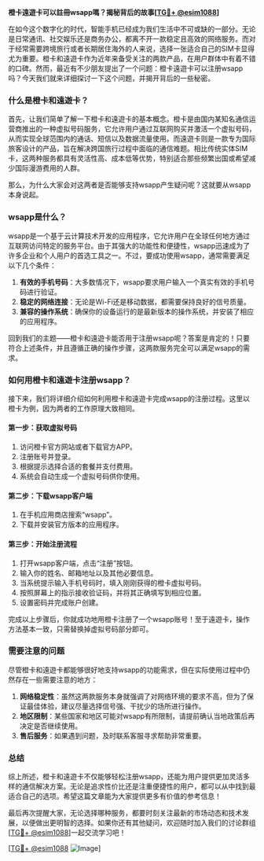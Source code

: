 **橙卡遠遊卡可以註冊wsapp嗎？揭秘背后的故事[[TG💪+ @esim1088](https://t.me/s/esim1088)]**

在如今这个数字化的时代，智能手机已经成为我们生活中不可或缺的一部分。无论是日常通讯、社交娱乐还是商务办公，都离不开一款稳定且高效的网络服务。而对于经常需要跨境旅行或者长期居住海外的人来说，选择一张适合自己的SIM卡显得尤为重要。橙卡和遠遊卡作为近年来备受关注的两款产品，在用户群体中有着不错的口碑。然而，最近有不少朋友提出了一个问题：橙卡遠遊卡可以注册wsapp吗？今天我们就来详细探讨一下这个问题，并揭开背后的一些秘密。

### 什么是橙卡和遠遊卡？

首先，让我们简单了解一下橙卡和遠遊卡的基本概念。橙卡是由国内某知名通信运营商推出的一种虚拟号码服务，它允许用户通过互联网购买并激活一个虚拟号码，从而实现全球范围内的通话、短信以及数据流量使用。而遠遊卡则是一款专为国际旅客设计的产品，旨在解决跨国旅行过程中面临的通信难题。相比传统实体SIM卡，这两种服务都具有灵活性高、成本低等优势，特别适合那些频繁出国或希望减少国际漫游费用的人群。

那么，为什么大家会对这两者是否能够支持wsapp产生疑问呢？这就要从wsapp本身说起。

### wsapp是什么？

wsapp是一个基于云计算技术开发的应用程序，它允许用户在全球任何地方通过互联网访问特定的服务平台。由于其强大的功能性和便捷性，wsapp迅速成为了许多企业和个人用户的首选工具之一。不过，要成功使用wsapp，通常需要满足以下几个条件：

1. **有效的手机号码**：大多数情况下，wsapp要求用户输入一个真实有效的手机号码进行验证。
2. **稳定的网络连接**：无论是Wi-Fi还是移动数据，都需要保持良好的信号质量。
3. **兼容的操作系统**：确保你的设备运行的是最新版本的操作系统，并安装了相应的应用程序。

回到我们的主题——橙卡和遠遊卡能否用于注册wsapp呢？答案是肯定的！只要符合上述条件，并且遵循正确的操作步骤，这两款服务完全可以满足wsapp的需求。

### 如何用橙卡和遠遊卡注册wsapp？

接下来，我们将详细介绍如何利用橙卡和遠遊卡完成wsapp的注册过程。这里以橙卡为例，因为两者的工作原理大致相同。

#### 第一步：获取虚拟号码
1. 访问橙卡官方网站或者下载官方APP。
2. 注册账号并登录。
3. 根据提示选择合适的套餐并支付费用。
4. 系统会自动生成一个虚拟号码供你使用。

#### 第二步：下载wsapp客户端
1. 在手机应用商店搜索“wsapp”。
2. 下载并安装官方版本的应用程序。

#### 第三步：开始注册流程
1. 打开wsapp客户端，点击“注册”按钮。
2. 输入你的姓名、邮箱地址以及其他必要信息。
3. 当系统提示输入手机号码时，填入刚刚获得的橙卡虚拟号码。
4. 按照屏幕上的指示接收验证码，并将其正确填写到相应位置。
5. 设置密码并完成账户创建。

完成以上步骤后，你就成功地用橙卡注册了一个wsapp账号！至于遠遊卡，操作方法基本一致，只需替换掉虚拟号码部分即可。

### 需要注意的问题

尽管橙卡和遠遊卡都能够很好地支持wsapp的功能需求，但在实际使用过程中仍然存在一些需要注意的地方：

1. **网络稳定性**：虽然这两款服务本身就强调了对网络环境的要求不高，但为了保证最佳体验，建议尽量选择信号强、干扰少的场所进行操作。
2. **地区限制**：某些国家和地区可能对wsapp有所限制，请提前确认当地政策后再决定是否继续使用。
3. **售后服务**：如果遇到问题，及时联系客服寻求帮助非常重要。

### 总结

综上所述，橙卡和遠遊卡不仅能够轻松注册wsapp，还能为用户提供更加灵活多样的通信解决方案。无论是追求性价比还是注重便捷性的用户，都可以从中找到最适合自己的选项。希望这篇文章能为大家提供更多有价值的参考信息！

最后再次提醒大家，无论选择哪种服务，都要时刻关注最新的市场动态和技术发展，以便做出更明智的选择。如果你还有其他疑问，欢迎随时加入我们的讨论群组[[TG💪+ @esim1088](https://t.me/s/esim1088)]一起交流学习吧！

[[TG💪+ @esim1088](https://t.me/s/esim1088) ![Image](https://i.postimg.cc/4NQfJmqS/Snipaste-2025-05-13-00-14-12.png)]